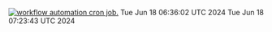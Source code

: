 [![workflow automation cron job.](https://github.com/gainfisheries/refactored-barnacle/actions/workflows/automate.yml/badge.svg)](https://github.com/gainfisheries/refactored-barnacle/actions/workflows/automate.yml)
Tue Jun 18 06:36:02 UTC 2024
Tue Jun 18 07:23:43 UTC 2024
